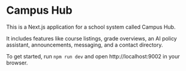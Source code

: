 # Campus Hub

This is a Next.js application for a school system called Campus Hub.

It includes features like course listings, grade overviews, an AI policy assistant, announcements, messaging, and a contact directory.

To get started, run `npm run dev` and open http://localhost:9002 in your browser.
